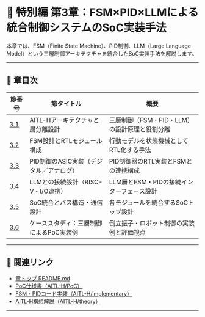 # 📘 特別編 第3章：FSM×PID×LLMによる統合制御システムのSoC実装手法

本章では、FSM（Finite State Machine）、PID制御、LLM（Large Language Model）という三層制御アーキテクチャを統合したSoC実装手法を解説します。

---

## 📑 章目次

| 節番号 | 節タイトル | 概要 |
|--------|-------------|------|
| [3.1](docs/3_1_aitl_architecture.md) | AITL-Hアーキテクチャと層分離設計 | 三層制御（FSM・PID・LLM）の設計原理と役割分離 |
| [3.2](docs/3_2_fsm_design.md) | FSM設計とRTLモジュール構成 | 行動モデルを状態機械としてRTL化する手法 |
| [3.3](docs/3_3_pid_design.md) | PID制御のASIC実装（デジタル／アナログ） | PID制御器のRTL実装とFSMとの連携構成 |
| [3.4](docs/3_4_llm_interface.md) | LLMとの接続設計（RISC-V・I/O連携） | LLM層とFSM・PIDの接続インターフェース設計 |
| [3.5](docs/3_5_soc_integration.md) | SoC統合とバス構造・通信設計 | 各モジュールを統合するSoCトップ設計 |
| [3.6](docs/3_6_case_study.md) | ケーススタディ：三層制御によるPoC実装例 | 倒立振子・ロボット制御の実装例と評価視点 |

---

## 🔗 関連リンク

- [章トップ README.md](README.md)
- [PoC仕様書（AITL-H/PoC）](https://github.com/Samizo-AITL/AITL-H/tree/main/docs)
- [FSM・PIDコード実装（AITL-H/implementary）](https://github.com/Samizo-AITL/AITL-H/tree/main/implementary)
- [AITL-H構想解説（AITL-H/theory）](https://github.com/Samizo-AITL/AITL-H/tree/main/theory)

---
